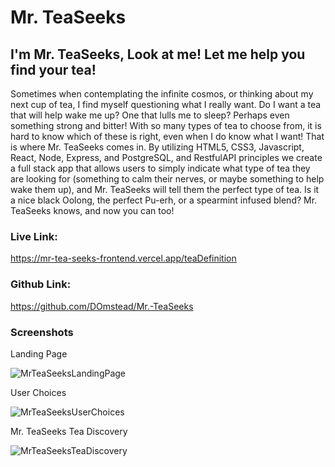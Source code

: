 # Mr. TeaSeeks

## I'm Mr. TeaSeeks, Look at me! Let me help you find your tea!

 Sometimes when contemplating the infinite cosmos, or thinking about my next cup of tea, I find myself questioning what I really want. Do I want a tea that will help wake me up? One that lulls me to sleep? Perhaps even something strong and bitter! With so many types of tea to choose from, it is hard to know which of these is right, even when I do know what I want! That is where Mr. TeaSeeks comes in. By utilizing HTML5, CSS3, Javascript, React, Node, Express, and PostgreSQL, and RestfulAPI principles we create a full stack app that allows users to simply indicate what type of tea they are looking for (something to calm their nerves, or maybe something to help wake them up), and Mr. TeaSeeks will tell them the perfect type of tea. Is it a nice black Oolong, the perfect Pu-erh, or a spearmint infused blend? Mr. TeaSeeks knows, and now you can too! 

 ### Live Link:

 https://mr-tea-seeks-frontend.vercel.app/teaDefinition

 ### Github Link: 

 https://github.com/DOmstead/Mr.-TeaSeeks


 ### Screenshots

Landing Page

 ![MrTeaSeeksLandingPage](https://user-images.githubusercontent.com/49734565/85107289-97fe0400-b1c2-11ea-8e7a-7ede5be08c80.png)


User Choices

![MrTeaSeeksUserChoices](https://user-images.githubusercontent.com/49734565/85107360-b49a3c00-b1c2-11ea-845f-1973046ad2cd.png)


Mr. TeaSeeks Tea Discovery

![MrTeaSeeksTeaDiscovery](https://user-images.githubusercontent.com/49734565/85107437-d09ddd80-b1c2-11ea-879c-ea607a6babfa.png)
